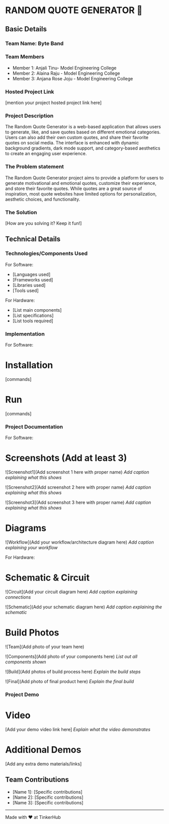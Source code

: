 # RANDOM QUOTE GENERATOR 🎯


## Basic Details
### Team Name: Byte Band


### Team Members
- Member 1: Anjali Tinu- Model Engineering College
- Member 2: Alaina Raju - Model Engineering College
- Member 3: Anjana Rose Joju - Model Engineering College

### Hosted Project Link
[mention your project hosted project link here]

### Project Description
The Random Quote Generator is a web-based application that allows users to generate, like, and save quotes based on different emotional categories. Users can also add their own custom quotes, and share their favorite quotes on social media. The interface is enhanced with dynamic background gradients, dark mode support, and category-based aesthetics to create an engaging user experience.

### The Problem statement
The Random Quote Generator project aims to provide a platform for users to generate motivational and emotional quotes, customize their experience, and store their favorite quotes. While quotes are a great source of inspiration, most quote websites have limited options for personalization, aesthetic choices, and functionality.

### The Solution
[How are you solving it? Keep it fun!]

## Technical Details
### Technologies/Components Used
For Software:
- [Languages used]
- [Frameworks used]
- [Libraries used]
- [Tools used]

For Hardware:
- [List main components]
- [List specifications]
- [List tools required]

### Implementation
For Software:
# Installation
[commands]

# Run
[commands]

### Project Documentation
For Software:

# Screenshots (Add at least 3)
![Screenshot1](Add screenshot 1 here with proper name)
*Add caption explaining what this shows*

![Screenshot2](Add screenshot 2 here with proper name)
*Add caption explaining what this shows*

![Screenshot3](Add screenshot 3 here with proper name)
*Add caption explaining what this shows*

# Diagrams
![Workflow](Add your workflow/architecture diagram here)
*Add caption explaining your workflow*

For Hardware:

# Schematic & Circuit
![Circuit](Add your circuit diagram here)
*Add caption explaining connections*

![Schematic](Add your schematic diagram here)
*Add caption explaining the schematic*

# Build Photos
![Team](Add photo of your team here)


![Components](Add photo of your components here)
*List out all components shown*

![Build](Add photos of build process here)
*Explain the build steps*

![Final](Add photo of final product here)
*Explain the final build*

### Project Demo
# Video
[Add your demo video link here]
*Explain what the video demonstrates*

# Additional Demos
[Add any extra demo materials/links]

## Team Contributions
- [Name 1]: [Specific contributions]
- [Name 2]: [Specific contributions]
- [Name 3]: [Specific contributions]

---
Made with ❤️ at TinkerHub
